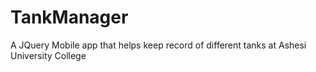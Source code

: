 # TankManager
A JQuery Mobile app that helps keep record of different tanks at Ashesi University College
